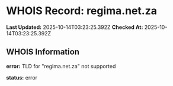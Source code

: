 # WHOIS Record: regima.net.za

**Last Updated:** 2025-10-14T03:23:25.392Z
**Checked At:** 2025-10-14T03:23:25.392Z

## WHOIS Information

**error:** TLD for "regima.net.za" not supported

**status:** error

